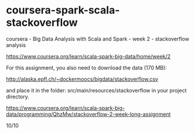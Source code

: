 # coursera-spark-scala-stackoverflow
coursera - Big Data Analysis with Scala and Spark - week 2 - stackoverflow analysis

https://www.coursera.org/learn/scala-spark-big-data/home/week/2

For this assignment, you also need to download the data (170 MB):

http://alaska.epfl.ch/~dockermoocs/bigdata/stackoverflow.csv

and place it in the folder: src/main/resources/stackoverflow in your project directory.

https://www.coursera.org/learn/scala-spark-big-data/programming/QhzMw/stackoverflow-2-week-long-assignment

10/10
